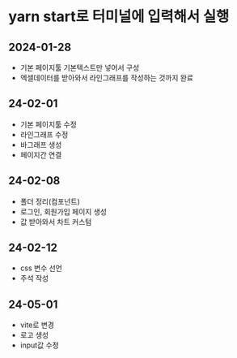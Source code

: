 # yarn start로 터미널에 입력해서 실행

## 2024-01-28

-   기본 페이지툴 기본텍스트만 넣어서 구성
-   엑셀데이터를 받아와서 라인그래프를 작성하는 것까지 완료

## 24-02-01

-   기본 페이지툴 수정
-   라인그래프 수정
-   바그래프 생성
-   페이지간 연결

## 24-02-08

-   폴더 정리(컴포넌트)
-   로그인, 회원가입 페이지 생성
-   값 받아와서 차트 커스텀

## 24-02-12

-   css 변수 선언
-   주석 작성

## 24-05-01

-   vite로 변경
-   로고 생성
-   input값 수정
